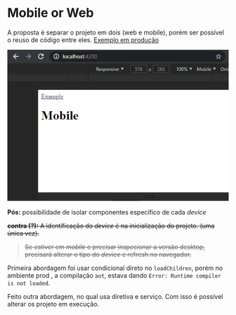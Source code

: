 # Mobile or Web

A proposta é separar o projeto em dois (web e mobile), porém ser possível o reuso de código entre eles. [Exemplo em produção](https://dziul.github.io/angular-mobile-or-web/)

[![preview](./src/assets/images/preview-d.gif)](https://dziul.github.io/angular-mobile-or-web/)

**Pós:** possibilidade de isolar componentes especifico de cada _device_

~~**contra (?):** A identificação do _device_ é na inicialização do projeto. (uma única vez).~~

> ~~Se estiver em _mobile_ e precisar inspecionar a versão desktop, precisará alterar o tipo do _device_ e refresh no navegador.~~

Primeira abordagem foi usar condicional direto no `loadChildren`, porém no ambiente prod , a compilação `aot`, estava dando `Error: Runtime compiler is not loaded`.

Feito outra abordagem, no qual usa diretiva e serviço. Com isso é possível alterar os projeto em execução.

<!--


# MobileOrWeb

This project was generated with [Angular CLI](https://github.com/angular/angular-cli) version 8.3.28.

## Development server

Run `ng serve` for a dev server. Navigate to `http://localhost:4200/`. The app will automatically reload if you change any of the source files.

## Code scaffolding

Run `ng generate component component-name` to generate a new component. You can also use `ng generate directive|pipe|service|class|guard|interface|enum|module`.

## Build

Run `ng build` to build the project. The build artifacts will be stored in the `dist/` directory. Use the `--prod` flag for a production build.

## Running unit tests

Run `ng test` to execute the unit tests via [Karma](https://karma-runner.github.io).

## Running end-to-end tests

Run `ng e2e` to execute the end-to-end tests via [Protractor](http://www.protractortest.org/).

## Further help

To get more help on the Angular CLI use `ng help` or go check out the [Angular CLI README](https://github.com/angular/angular-cli/blob/master/README.md). -->
